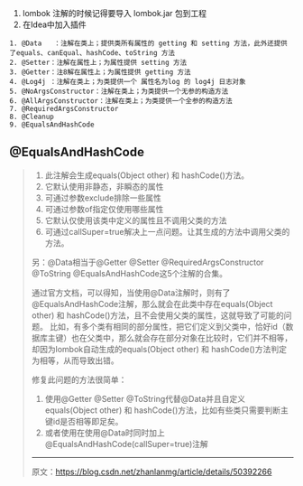 1. lombok 注解的时候记得要导入 lombok.jar 包到工程
 2. 在Idea中加入插件
```
1. @Data   ：注解在类上；提供类所有属性的 getting 和 setting 方法，此外还提供了equals、canEqual、hashCode、toString 方法  
2. @Setter：注解在属性上；为属性提供 setting 方法  
3. @Getter：注8解在属性上；为属性提供 getting 方法  
4. @Log4j ：注解在类上；为类提供一个 属性名为log 的 log4j 日志对象  
5. @NoArgsConstructor：注解在类上；为类提供一个无参的构造方法  
6. @AllArgsConstructor：注解在类上；为类提供一个全参的构造方法  
7. @RequiredArgsConstructor
8. @Cleanup
9. @EqualsAndHashCode
```


@EqualsAndHashCode
--
>1. 此注解会生成equals(Object other) 和 hashCode()方法。  
>2. 它默认使用非静态，非瞬态的属性 
>3. 可通过参数exclude排除一些属性 
>4. 可通过参数of指定仅使用哪些属性 
>5. 它默认仅使用该类中定义的属性且不调用父类的方法 
>6. 可通过callSuper=true解决上一点问题。让其生成的方法中调用父类的方法。
>
>另：@Data相当于@Getter @Setter @RequiredArgsConstructor @ToString @EqualsAndHashCode这5个注解的合集。
>
>通过官方文档，可以得知，当使用@Data注解时，则有了@EqualsAndHashCode注解，那么就会在此类中存在equals(Object other) 和 hashCode()方法，且不会使用父类的属性，这就导致了可能的问题。 
>比如，有多个类有相同的部分属性，把它们定义到父类中，恰好id（数据库主键）也在父类中，那么就会存在部分对象在比较时，它们并不相等，却因为lombok自动生成的equals(Object other) 和 hashCode()方法判定为相等，从而导致出错。
>
>修复此问题的方法很简单： 
>1. 使用@Getter @Setter @ToString代替@Data并且自定义equals(Object other) 和 hashCode()方法，比如有些类只需要判断主键id是否相等即足矣。 
>2. 或者使用在使用@Data时同时加上@EqualsAndHashCode(callSuper=true)注解
>---------------------  
>原文：https://blog.csdn.net/zhanlanmg/article/details/50392266 



